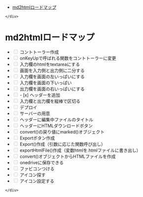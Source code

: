 <!DOCTYPE html>
<html>

<head>
  <meta charset="utf-8">
  <meta name="viewport" content="width=device-width, initial-scale=1.0">
  <title>roadmap</title>
  <link rel="stylesheet" href="https://stackedit.io/style.css" />
</head>

<body class="stackedit">
  <div class="stackedit__left">
    <div class="stackedit__toc">
      
<ul>
<li><a href="#md2htmlロードマップ">md2htmlロードマップ</a></li>
</ul>

    </div>
  </div>
  <div class="stackedit__right">
    <div class="stackedit__html">
      <h1 id="md2htmlロードマップ">md2htmlロードマップ</h1>
<ul>
<li class="task-list-item"><input type="checkbox" class="task-list-item-checkbox" disabled="">  コントトーラー作成</li>
<li class="task-list-item"><input type="checkbox" class="task-list-item-checkbox" disabled=""> onKeyUpで呼ばれる関数をコントトーラーに変更</li>
<li class="task-list-item"><input type="checkbox" class="task-list-item-checkbox" disabled=""> 入力欄のhtmlをtextareaにする</li>
<li class="task-list-item"><input type="checkbox" class="task-list-item-checkbox" disabled=""> 画面を入力側と出力側に二分する</li>
<li class="task-list-item"><input type="checkbox" class="task-list-item-checkbox" disabled=""> 入力欄を画面の左いっぱいにする</li>
<li class="task-list-item"><input type="checkbox" class="task-list-item-checkbox" disabled=""> 入力欄を画面の下いっぱい</li>
<li class="task-list-item"><input type="checkbox" class="task-list-item-checkbox" disabled=""> 出力欄を画面の右いっぱいにする</li>
<li class="task-list-item"><input type="checkbox" class="task-list-item-checkbox" disabled=""> - [x] ヘッダーを追加</li>
<li class="task-list-item"><input type="checkbox" class="task-list-item-checkbox" disabled=""> 入力欄と出力欄を縦棒で区切る</li>
<li class="task-list-item"><input type="checkbox" class="task-list-item-checkbox" disabled=""> デプロイ</li>
<li class="task-list-item"><input type="checkbox" class="task-list-item-checkbox" disabled=""> サーバーの用意</li>
<li class="task-list-item"><input type="checkbox" class="task-list-item-checkbox" disabled=""> ヘッダーに編集中ファイルのタイトル</li>
<li class="task-list-item"><input type="checkbox" class="task-list-item-checkbox" disabled=""> ヘッダーにHTMLダウンロードボタン</li>
<li class="task-list-item"><input type="checkbox" class="task-list-item-checkbox" disabled=""> convert()の戻り値にmarked()オブジェクト</li>
<li class="task-list-item"><input type="checkbox" class="task-list-item-checkbox" disabled=""> Exportボタン作成</li>
<li class="task-list-item"><input type="checkbox" class="task-list-item-checkbox" disabled=""> Export()作成（引数に応じた関数呼び出し）</li>
<li class="task-list-item"><input type="checkbox" class="task-list-item-checkbox" disabled=""> exportHtmlFile()作成（変数htmlを.htmlファイルに書き出し）</li>
<li class="task-list-item"><input type="checkbox" class="task-list-item-checkbox" disabled=""> convert()オブジェクトからHTMLファイルを作成</li>
<li class="task-list-item"><input type="checkbox" class="task-list-item-checkbox" disabled=""> onedriveに保存できる</li>
<li class="task-list-item"><input type="checkbox" class="task-list-item-checkbox" disabled=""> ファビコンつける</li>
<li class="task-list-item"><input type="checkbox" class="task-list-item-checkbox" disabled=""> アイコン探す</li>
<li class="task-list-item"><input type="checkbox" class="task-list-item-checkbox" disabled=""> アイコン設定する</li>
</ul>

    </div>
  </div>
</body>

</html>
